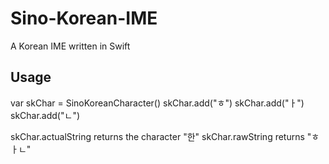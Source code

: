 # Sino-Korean-IME
A Korean IME written in Swift

Usage
--------------------
var skChar = SinoKoreanCharacter()
skChar.add("ㅎ")
skChar.add("ㅏ")
skChar.add("ㄴ")

skChar.actualString returns the character "한"
skChar.rawString returns "ㅎㅏㄴ"
